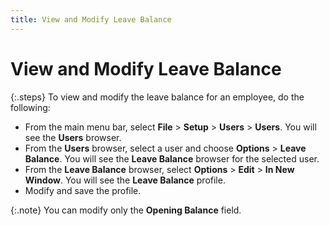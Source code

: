 ```yaml
---
title: View and Modify Leave Balance
---
```


# View and Modify Leave Balance


{:.steps}
To view and modify the leave balance for  an employee, do the following:

- From the main  menu bar, select **File** > **Setup** > **Users**  > **Users**. You will see the **Users** browser.
- From the **Users** browser, select a user and choose  **Options** > **Leave 
 Balance**. You will see the **Leave 
 Balance** browser for the selected user.
- From the **Leave Balance** browser, select **Options** > **Edit**  > **In New Window**. You will see  the **Leave Balance** profile.
- Modify and  save the profile.



{:.note}
You can modify only the **Opening 
 Balance** field<font style="font-family: Verdana;" face="verdana">.</font>
